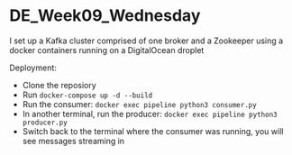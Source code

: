 # DE_Week09_Wednesday

I set up a Kafka cluster comprised of one broker and a Zookeeper using a docker containers running on a DigitalOcean droplet

Deployment:
- Clone the reposiory
- Run `docker-compose up -d --build`
- Run the consumer: `docker exec pipeline python3 consumer.py`
- In another terminal, run the producer: `docker exec pipeline python3 producer.py`
- Switch back to the terminal where the consumer was running, you will see messages streaming in
